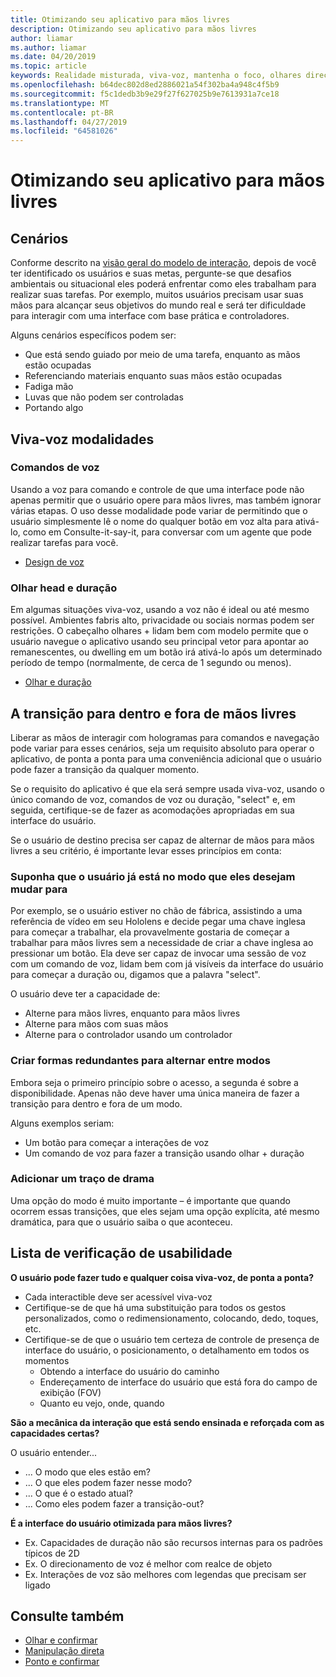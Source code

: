 ```yaml
---
title: Otimizando seu aplicativo para mãos livres
description: Otimizando seu aplicativo para mãos livres
author: liamar
ms.author: liamar
ms.date: 04/20/2019
ms.topic: article
keywords: Realidade misturada, viva-voz, mantenha o foco, olhares direcionamento, interação, design
ms.openlocfilehash: b64dec802d8ed2886021a54f302ba4a948c4f5b9
ms.sourcegitcommit: f5c1dedb3b9e29f27f627025b9e7613931a7ce18
ms.translationtype: MT
ms.contentlocale: pt-BR
ms.lasthandoff: 04/27/2019
ms.locfileid: "64581026"
---
```

# <a name="optimizing-your-app-for-hands-free"></a>Otimizando seu aplicativo para mãos livres



## <a name="scenarios"></a>Cenários

Conforme descrito na [visão geral do modelo de interação](interaction-fundamentals.md), depois de você ter identificado os usuários e suas metas, pergunte-se que desafios ambientais ou situacional eles poderá enfrentar como eles trabalham para realizar suas tarefas. Por exemplo, muitos usuários precisam usar suas mãos para alcançar seus objetivos do mundo real e será ter dificuldade para interagir com uma interface com base prática e controladores. 

Alguns cenários específicos podem ser: 
* Que está sendo guiado por meio de uma tarefa, enquanto as mãos estão ocupadas
* Referenciando materiais enquanto suas mãos estão ocupadas
* Fadiga mão
* Luvas que não podem ser controladas
* Portando algo


## <a name="hands-free-modalities"></a>Viva-voz modalidades

### <a name="voice-commanding"></a>Comandos de voz

Usando a voz para comando e controle de que uma interface pode não apenas permitir que o usuário opere para mãos livres, mas também ignorar várias etapas. O uso desse modalidade pode variar de permitindo que o usuário simplesmente lê o nome do qualquer botão em voz alta para ativá-lo, como em Consulte-it-say-it, para conversar com um agente que pode realizar tarefas para você.

* [Design de voz](voice-design.md)


### <a name="head-gaze-and-dwell"></a>Olhar head e duração

Em algumas situações viva-voz, usando a voz não é ideal ou até mesmo possível. Ambientes fabris alto, privacidade ou sociais normas podem ser restrições. O cabeçalho olhares + lidam bem com modelo permite que o usuário navegue o aplicativo usando seu principal vetor para apontar ao remanescentes, ou dwelling em um botão irá ativá-lo após um determinado período de tempo (normalmente, de cerca de 1 segundo ou menos). 

* [Olhar e duração](gaze-and-dwell.md)

## <a name="transitioning-in-and-out-of-hands-free"></a>A transição para dentro e fora de mãos livres

Liberar as mãos de interagir com hologramas para comandos e navegação pode variar para esses cenários, seja um requisito absoluto para operar o aplicativo, de ponta a ponta para uma conveniência adicional que o usuário pode fazer a transição da qualquer momento. 

Se o requisito do aplicativo é que ela será sempre usada viva-voz, usando o único comando de voz, comandos de voz ou duração, "select" e, em seguida, certifique-se de fazer as acomodações apropriadas em sua interface do usuário. 

Se o usuário de destino precisa ser capaz de alternar de mãos para mãos livres a seu critério, é importante levar esses princípios em conta:

### <a name="assume-the-user-is-already-in-the-mode-that-they-want-to-switch-to"></a>Suponha que o usuário já está no modo que eles desejam mudar para
Por exemplo, se o usuário estiver no chão de fábrica, assistindo a uma referência de vídeo em seu Hololens e decide pegar uma chave inglesa para começar a trabalhar, ela provavelmente gostaria de começar a trabalhar para mãos livres sem a necessidade de criar a chave inglesa ao pressionar um botão. Ela deve ser capaz de invocar uma sessão de voz com um comando de voz, lidam bem com já visíveis da interface do usuário para começar a duração ou, digamos que a palavra "select".

O usuário deve ter a capacidade de: 
* Alterne para mãos livres, enquanto para mãos livres
* Alterne para mãos com suas mãos
* Alterne para o controlador usando um controlador 

### <a name="create-redundant-ways-to-switch-modes"></a>Criar formas redundantes para alternar entre modos
Embora seja o primeiro princípio sobre o acesso, a segunda é sobre a disponibilidade. Apenas não deve haver uma única maneira de fazer a transição para dentro e fora de um modo. 

Alguns exemplos seriam: 
* Um botão para começar a interações de voz
* Um comando de voz para fazer a transição usando olhar + duração

### <a name="add-a-dash-of-drama"></a>Adicionar um traço de drama
Uma opção do modo é muito importante – é importante que quando ocorrem essas transições, que eles sejam uma opção explícita, até mesmo dramática, para que o usuário saiba o que aconteceu. 


## <a name="usability-checklist"></a>Lista de verificação de usabilidade

**O usuário pode fazer tudo e qualquer coisa viva-voz, de ponta a ponta?**
* Cada interactible deve ser acessível viva-voz
* Certifique-se de que há uma substituição para todos os gestos personalizados, como o redimensionamento, colocando, dedo, toques, etc.
* Certifique-se de que o usuário tem certeza de controle de presença de interface do usuário, o posicionamento, o detalhamento em todos os momentos
    * Obtendo a interface do usuário do caminho
    * Endereçamento de interface do usuário que está fora do campo de exibição (FOV)
    * Quanto eu vejo, onde, quando

**São a mecânica da interação que está sendo ensinada e reforçada com as capacidades certas?**

O usuário entender...
* ... O modo que eles estão em?
* ... O que eles podem fazer nesse modo?
* ... O que é o estado atual?
* ... Como eles podem fazer a transição-out?
    
**É a interface do usuário otimizada para mãos livres?**   

* Ex. Capacidades de duração não são recursos internas para os padrões típicos de 2D
* Ex. O direcionamento de voz é melhor com realce de objeto
* Ex. Interações de voz são melhores com legendas que precisam ser ligado


## <a name="see-also"></a>Consulte também
* [Olhar e confirmar](gaze-and-commit.md)
* [Manipulação direta](direct-manipulation.md)
* [Ponto e confirmar](point-and-commit.md)
